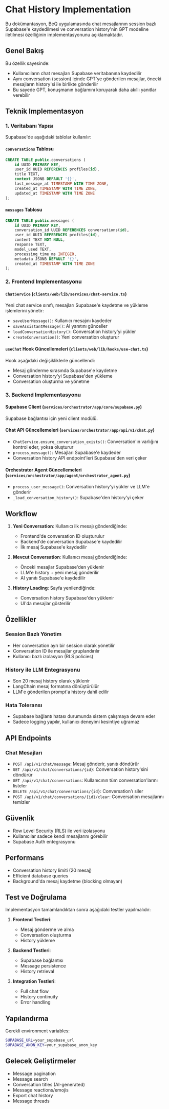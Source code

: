 # Chat History Implementation

Bu dokümantasyon, BeQ uygulamasında chat mesajlarının session bazlı Supabase'e kaydedilmesi ve conversation history'nin GPT modeline iletilmesi özelliğinin implementasyonunu açıklamaktadır.

## Genel Bakış

Bu özellik sayesinde:
- Kullanıcıların chat mesajları Supabase veritabanına kaydedilir
- Aynı conversation (session) içinde GPT'ye gönderilen mesajlar, önceki mesajların history'si ile birlikte gönderilir
- Bu sayede GPT, konuşmanın bağlamını koruyarak daha akıllı yanıtlar verebilir

## Teknik Implementasyon

### 1. Veritabanı Yapısı

Supabase'de aşağıdaki tablolar kullanılır:

#### `conversations` Tablosu
```sql
CREATE TABLE public.conversations (
    id UUID PRIMARY KEY,
    user_id UUID REFERENCES profiles(id),
    title TEXT,
    context JSONB DEFAULT '{}',
    last_message_at TIMESTAMP WITH TIME ZONE,
    created_at TIMESTAMP WITH TIME ZONE,
    updated_at TIMESTAMP WITH TIME ZONE
);
```

#### `messages` Tablosu
```sql
CREATE TABLE public.messages (
    id UUID PRIMARY KEY,
    conversation_id UUID REFERENCES conversations(id),
    user_id UUID REFERENCES profiles(id),
    content TEXT NOT NULL,
    response TEXT,
    model_used TEXT,
    processing_time_ms INTEGER,
    metadata JSONB DEFAULT '{}',
    created_at TIMESTAMP WITH TIME ZONE
);
```

### 2. Frontend Implementasyonu

#### `ChatService` (`clients/web/lib/services/chat-service.ts`)
Yeni chat service sınıfı, mesajları Supabase'e kaydetme ve yükleme işlemlerini yönetir:

- `saveUserMessage()`: Kullanıcı mesajını kaydeder
- `saveAssistantMessage()`: AI yanıtını günceller
- `loadConversationHistory()`: Conversation history'yi yükler
- `createConversation()`: Yeni conversation oluşturur

#### `useChat` Hook Güncellemeleri (`clients/web/lib/hooks/use-chat.ts`)
Hook aşağıdaki değişikliklerle güncellendi:

- Mesaj gönderme sırasında Supabase'e kaydetme
- Conversation history'yi Supabase'den yükleme
- Conversation oluşturma ve yönetme

### 3. Backend Implementasyonu

#### Supabase Client (`services/orchestrator/app/core/supabase.py`)
Supabase bağlantısı için yeni client modülü.

#### Chat API Güncellemeleri (`services/orchestrator/app/api/v1/chat.py`)
- `ChatService.ensure_conversation_exists()`: Conversation'ın varlığını kontrol eder, yoksa oluşturur
- `process_message()`: Mesajları Supabase'e kaydeder
- Conversation history API endpoint'leri Supabase'den veri çeker

#### Orchestrator Agent Güncellemeleri (`services/orchestrator/app/agent/orchestrator_agent.py`)
- `process_user_message()`: Conversation history'yi yükler ve LLM'e gönderir
- `_load_conversation_history()`: Supabase'den history'yi çeker

## Workflow

1. **Yeni Conversation**: Kullanıcı ilk mesajı gönderdiğinde:
   - Frontend'de conversation ID oluşturulur
   - Backend'de conversation Supabase'e kaydedilir
   - İlk mesaj Supabase'e kaydedilir

2. **Mevcut Conversation**: Kullanıcı mesaj gönderdiğinde:
   - Önceki mesajlar Supabase'den yüklenir
   - LLM'e history + yeni mesaj gönderilir
   - AI yanıtı Supabase'e kaydedilir

3. **History Loading**: Sayfa yenilendiğinde:
   - Conversation history Supabase'den yüklenir
   - UI'da mesajlar gösterilir

## Özellikler

### Session Bazlı Yönetim
- Her conversation ayrı bir session olarak yönetilir
- Conversation ID ile mesajlar gruplandırılır
- Kullanıcı bazlı izolasyon (RLS policies)

### History ile LLM Entegrasyonu
- Son 20 mesaj history olarak yüklenir
- LangChain mesaj formatına dönüştürülür
- LLM'e gönderilen prompt'a history dahil edilir

### Hata Toleransı
- Supabase bağlantı hatası durumunda sistem çalışmaya devam eder
- Sadece logging yapılır, kullanıcı deneyimi kesintiye uğramaz

## API Endpoints

### Chat Mesajları
- `POST /api/v1/chat/message`: Mesaj gönderir, yanıtı döndürür
- `GET /api/v1/chat/conversations/{id}`: Conversation history'sini döndürür
- `GET /api/v1/chat/conversations`: Kullanıcının tüm conversation'larını listeler
- `DELETE /api/v1/chat/conversations/{id}`: Conversation'ı siler
- `POST /api/v1/chat/conversations/{id}/clear`: Conversation mesajlarını temizler

## Güvenlik

- Row Level Security (RLS) ile veri izolasyonu
- Kullanıcılar sadece kendi mesajlarını görebilir
- Supabase Auth entegrasyonu

## Performans

- Conversation history limiti (20 mesaj)
- Efficient database queries
- Background'da mesaj kaydetme (blocking olmayan)

## Test ve Doğrulama

Implementasyon tamamlandıktan sonra aşağıdaki testler yapılmalıdır:

1. **Frontend Testleri**:
   - Mesaj gönderme ve alma
   - Conversation oluşturma
   - History yükleme

2. **Backend Testleri**:
   - Supabase bağlantısı
   - Message persistence
   - History retrieval

3. **Integration Testleri**:
   - Full chat flow
   - History continuity
   - Error handling

## Yapılandırma

Gerekli environment variables:
```bash
SUPABASE_URL=your_supabase_url
SUPABASE_ANON_KEY=your_supabase_anon_key
```

## Gelecek Geliştirmeler

- Message pagination
- Message search
- Conversation titles (AI-generated)
- Message reactions/emojis
- Export chat history
- Message threads
